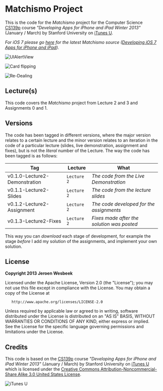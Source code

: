 # Matchismo Project
This is the code for the _Matchismo_ project for the Computer Science [CS139p](http://www.stanford.edu/class/cs193p) course *"Developing Apps for iPhone and iPad Winter 2013"* (January / March) by Stanford University on [iTunes U](https://itunes.apple.com/us/course/coding-together-developing/id593208016?l=en).

_For iOS 7 please go [here](https://github.com/4np/Matchismo) for the latest Matchismo source ([Developing iOS 7 Apps for iPhone and iPad](https://itunes.apple.com/us/course/developing-ios-7-apps-for/id733644550))._

![UIAlertView](https://dl-web.dropbox.com/get/screenshots/cs139p-iOS6/Matchismo%20-%20Assignment%201%20-%20UIAlertView.png?w=AAAudmSk5jdK3NejPi2YkrwBeAnbRx7UZIO0b7MQr6QIvg)

![Card flipping](https://dl.dropboxusercontent.com/s/4p7g5efdpcnhjur/Matchismo%20-%20Assignment%201%20-%20Card%20Flipping.png?dl=1&token_hash=AAG-nhDf9hP27lR8Mj1UnbCHfRo6qDdm_AiggA1lA_Mf_Q)

![Re-Dealing](https://dl-web.dropbox.com/get/screenshots/cs139p-iOS6/Matchismo%20-%20Assignment%201%20-%20UIAlertView%20-%20Re-Deal.png?w=AAAg9LW93QG4g4vuqzBulnKnLtCvyctxmczighc9UB7alA)

## Lecture(s)
This code covers the _Matchismo_ project from Lecture 2 and 3 and Assignments 0 and 1.

## Versions
The code has been tagged in different versions, where the major version relates to a certain lecture and the minor version relates to an iteration in the code of a particular lecture (slides, live demonstration, assignment and fixes), but is not the *literal* number of the Lecture. The way the code has been tagged is as follows:

Tag | Lecture | What
--- | --- | ---
v0.1.0-Lecture2-Demonstration | `Lecture 2` | *The code from the Live Demonstration*
v0.1.1-Lecture2-Slides | `Lecture 2` | *The code from the lecture slides*
v0.1.2-Lecture2-Assignment | `Lecture 2` | *The code developed for the assignments*
v0.1.3-Lecture2-Fixes | `Lecture 2` | *Fixes made after the solution was posted*

This way you can _download_ each stage of development, for example the stage _before_ I add my solution of the assignments, and implement your own solution.

## License

   **Copyright 2013 Jeroen Wesbeek**

   Licensed under the Apache License, Version 2.0 (the "License");
   you may not use this file except in compliance with the License.
   You may obtain a copy of the License at

       http://www.apache.org/licenses/LICENSE-2.0

   Unless required by applicable law or agreed to in writing, software
   distributed under the License is distributed on an "AS IS" BASIS,
   WITHOUT WARRANTIES OR CONDITIONS OF ANY KIND, either express or implied.
   See the License for the specific language governing permissions and
   limitations under the License.

## Credits
This code is based on the [CS139p](http://www.stanford.edu/class/cs193p) course *"Developing Apps for iPhone and iPad Winter 2013"* (January / March) by Stanford University on [iTunes U](https://itunes.apple.com/us/course/coding-together-developing/id593208016?l=en) which is licensed under the [Creative Commons Attribution-Noncommercial-Share Alike 3.0 United States License](http://creativecommons.org/licenses/by-nc-sa/3.0/us/).

![iTunes U](http://cdniphone.i-culture.nl/wp-content/uploads/2013/01/stanford-coding-together.png?c8b1e9)

